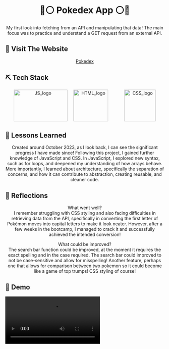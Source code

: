 <h1 align="center"> 
🔴⚪ Pokedex App ⚪🔴
</h1>

<p align="center">  
My first look into fetching from an API and manipulating that data!
The main focus was to practice and understand a GET request from an external API.
</p>

## 🏁 Visit The Website

<p align="center">
<a href="https://stupendous-mousse-0d11ce.netlify.app/">Pokedex</a>
</p>

## ⛏️ Tech Stack

<section align="center">
<a href="https://www.typescriptlang.org/"><img src="https://github.com/chisfy/Simpsons-blog/assets/137444313/3935dfe8-eebe-46c9-8bc6-4fd46a5a2daf" alt="JS_logo" height="100" width="170"/></a>
&nbsp;&nbsp;&nbsp;
<a href="https://html.com/"><img src="https://github.com/chisfy/PokeDex-App/assets/137444313/8f9a65a1-a728-43f3-9068-8164e4cdad8d" alt="HTML_logo" height="100" width="110"/></a>
&nbsp;&nbsp;&nbsp;
&nbsp;&nbsp;&nbsp;
&nbsp;&nbsp;&nbsp;
<a href="https://developer.mozilla.org/en-US/docs/Web/CSS"><img src="https://github.com/chisfy/Simpsons-blog/assets/137444313/e4b7f100-adc3-4521-9db9-225a449ab5e2" alt="CSS_logo" height="100" width="100"/></a>
</section>
  
## 🏫 Lessons Learned

<p align="center">
Created around October 2023, as I look back, I can see the significant progress I have made since!
Following this project, I gained further knowledge of JavaScript and CSS. In JavaScript, I explored new syntax, such as for loops, and deepened my understanding of how arrays behave. More importantly, I learned about architecture, specifically the separation of concerns, and how it can contribute to abstraction, creating reusable, and cleaner code.
</p>

## 💭 Reflections
<p align="center">
What went well? <br>
I remember struggling with CSS styling and also facing difficulties in retrieving data from the API, specifically in converting the first letter of Pokémon moves into capital letters to make it look neater. However, after a few weeks in the bootcamp, I managed to crack it and successfully achieved the intended conversion!
</p>

<p align="center">
What could be improved? <br>
The search bar function could be improved, at the moment it requires the exact spelling and in the case required. The search bar could improved to not be case-sensitive and allow for misspelling!
Another feature, perhaps one that allows for comparison between two pokemon so it could become like a game of top trumps!
CSS styling of course!
</p>

## 🎥 Demo

<video align="center" src="https://github.com/chisfy/PokeDex-App/assets/137444313/91a08f91-cbc3-470a-b2bf-456e4bc344d2"/>

 
